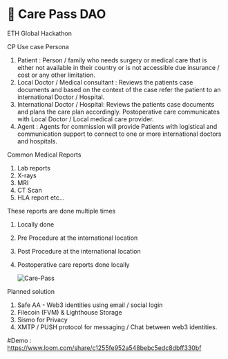 # 🏥 Care Pass DAO
ETH Global Hackathon 

CP Use case
Persona
1. Patient : Person / family who needs surgery or medical care that is either not
available in their country or is not accessible due insurance / cost or any other
limitation.
2. Local Doctor / Medical consultant : Reviews the patients case documents and
based on the context of the case refer the patient to an international Doctor /
Hospital.
3. International Doctor / Hospital: Reviews the patients case documents and plans
the care plan accordingly. Postoperative care communicates with Local Doctor /
Local medical care provider.
4. Agent : Agents for commission will provide Patients with logistical and
communication support to connect to one or more international doctors and hospitals.

Common Medical Reports
1. Lab reports
2. X-rays
3. MRI
4. CT Scan
5. HLA report etc…

These reports are done multiple times
1. Locally done
2. Pre Procedure at the international location
3. Post Procedure at the international location
4. Postoperative care reports done locally


   ![Care-Pass](/CP_Usecase.jpg)

Planned solution

1. Safe AA - Web3 identities using email / social login
2. Filecoin (FVM) & Lighthouse Storage
3. Sismo for Privacy
4. XMTP / PUSH protocol for messaging / Chat between web3 identities.


#Demo : https://www.loom.com/share/c1255fe952a548bebc5edc8dbff330bf
